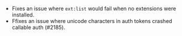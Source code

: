 - Fixes an issue where `ext:list` would fail when no extensions were installed.
- Ffixes an issue where unicode characters in auth tokens crashed callable auth (#2185).